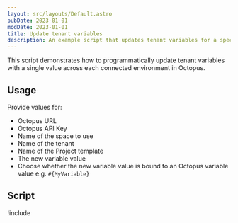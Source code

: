 ```yaml
---
layout: src/layouts/Default.astro
pubDate: 2023-01-01
modDate: 2023-01-01
title: Update tenant variables
description: An example script that updates tenant variables for a specific project template with a single value across each connected environment in Octopus using the REST API and Octopus.Client.
---
```


This script demonstrates how to programmatically update tenant variables with a single value across each connected environment in Octopus.

## Usage

Provide values for:

- Octopus URL
- Octopus API Key
- Name of the space to use
- Name of the tenant
- Name of the Project template
- The new variable value
- Choose whether the new variable value is bound to an Octopus variable value e.g. `#{MyVariable}`

## Script

!include <update-tenant-variable-scripts>

